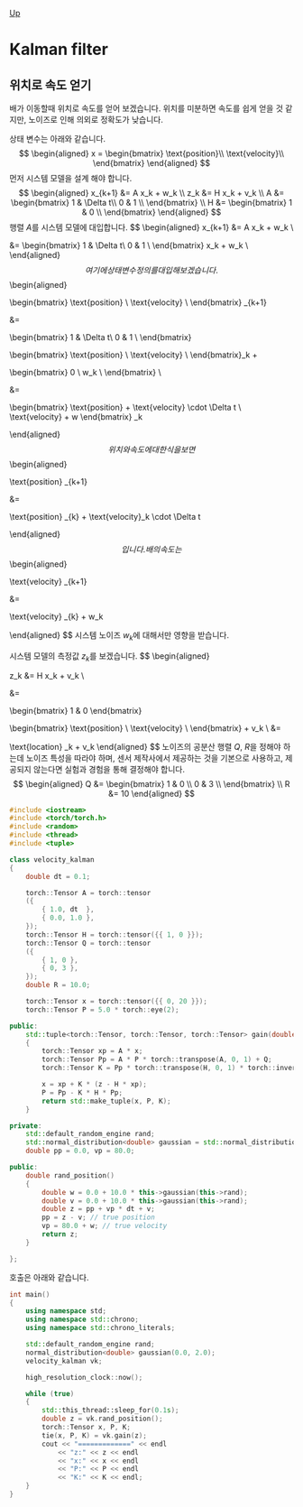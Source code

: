 [Up](index.md)

# Kalman filter

## 위치로 속도 얻기

배가 이동할때 위치로 속도를 얻어 보겠습니다. 위치를 미분하면 속도를 쉽게 얻을 것 같지만, 노이즈로 인해 의외로 정확도가 낮습니다.

상태 변수는 아래와 같습니다.
$$
\begin{aligned}
x = \begin{bmatrix}
\text{position}\\
\text{velocity}\\
\end{bmatrix}
\end{aligned}
$$
먼저 시스템 모델을 설계 해야 합니다.
$$
\begin{aligned}
x_{k+1} &= A x_k + w_k \\
z_k &= H x_k + v_k \\
A &= \begin{bmatrix}
	1 & \Delta t\\
	0 & 1 \\
\end{bmatrix} \\
H &= \begin{bmatrix}
	1 & 0 \\
\end{bmatrix}
\end{aligned}
$$
행렬 $A$를 시스템 모델에 대입합니다.
$$
\begin{aligned}
x_{k+1} &= A x_k + w_k \\

&= \begin{bmatrix}
	1 & \Delta t\\
	0 & 1 \\
\end{bmatrix} x_k + w_k \\
\end{aligned}
$$
여기에 상태변수 정의를 대입해 보겠습니다.
$$
\begin{aligned}

\begin{bmatrix}
	\text{position} \\
	\text{velocity} \\
\end{bmatrix} _{k+1} 

&=

\begin{bmatrix}
	1 & \Delta t\\
	0 & 1 \\
\end{bmatrix} 

\begin{bmatrix}
	\text{position} \\
	\text{velocity} \\
\end{bmatrix}_k + 

\begin{bmatrix}
	0 \\
	w_k \\
\end{bmatrix} \\

&= 

\begin{bmatrix}
	\text{position} + \text{velocity} \cdot \Delta t \\
	\text{velocity} + w
\end{bmatrix} _k

\end{aligned}
$$
위치와 속도에 대한 식을 보면
$$
\begin{aligned}

\text{position} _{k+1} 

&=

\text{position} _{k} 
+
\text{velocity}_k \cdot \Delta t

\end{aligned}
$$
입니다. 배의 속도는
$$
\begin{aligned}

\text{velocity} _{k+1} 

&=

\text{velocity} _{k} 
+
w_k

\end{aligned}
$$
시스템 노이즈 $w_k$에 대해서만 영향을 받습니다.

시스템 모델의 측정값 $z_k$를 보겠습니다.
$$
\begin{aligned}

z_k &= H x_k + v_k \\

&=

\begin{bmatrix}
	1 & 0
\end{bmatrix}

\begin{bmatrix}
	\text{position} \\
	\text{velocity} \\
\end{bmatrix} + v_k
\\
&=

\text{location} _k + v_k
\end{aligned}
$$
노이즈의 공분산 행렬 $Q$, $R$을 정해야 하는데 노이즈 특성을 따라야 하며, 센서 제작사에서 제공하는 것을 기본으로 사용하고, 제공되지 않는다면 실험과 경험을 통해 결정해야 합니다.
$$
\begin{aligned}
Q
&=
\begin{bmatrix}
	1 & 0 \\
	0 & 3 \\
\end{bmatrix}
\\
R
&=
10
\end{aligned}
$$


```c++
#include <iostream>
#include <torch/torch.h>
#include <random>
#include <thread>
#include <tuple>

class velocity_kalman
{
	double dt = 0.1;

	torch::Tensor A = torch::tensor
	({
		{ 1.0, dt  },
		{ 0.0, 1.0 },
	});
	torch::Tensor H = torch::tensor({{ 1, 0 }});
	torch::Tensor Q = torch::tensor
	({
		{ 1, 0 },
		{ 0, 3 },
	});
	double R = 10.0;

	torch::Tensor x = torch::tensor({{ 0, 20 }});
	torch::Tensor P = 5.0 * torch::eye(2);

public:
	std::tuple<torch::Tensor, torch::Tensor, torch::Tensor> gain(double z)
	{
		torch::Tensor xp = A * x;
		torch::Tensor Pp = A * P * torch::transpose(A, 0, 1) + Q;
		torch::Tensor K = Pp * torch::transpose(H, 0, 1) * torch::inverse((H * Pp * torch::transpose(H, 0, 1) + R));

		x = xp + K * (z - H * xp);
		P = Pp - K * H * Pp;
		return std::make_tuple(x, P, K);
	}

private:
	std::default_random_engine rand;
	std::normal_distribution<double> gaussian = std::normal_distribution<double>(0.0, 2.0);
	double pp = 0.0, vp = 80.0;

public:
	double rand_position()
	{
		double w = 0.0 + 10.0 * this->gaussian(this->rand);
		double v = 0.0 + 10.0 * this->gaussian(this->rand);
		double z = pp + vp * dt + v;
		pp = z - v; // true position
		vp = 80.0 + w; // true velocity
		return z;
	}

};
```

호출은 아래와 같습니다.

```c++
int main()
{
	using namespace std;
	using namespace std::chrono;
	using namespace std::chrono_literals;

	std::default_random_engine rand;
	normal_distribution<double> gaussian(0.0, 2.0);
	velocity_kalman vk;

	high_resolution_clock::now();

	while (true)
	{
		std::this_thread::sleep_for(0.1s);
		double z = vk.rand_position();
		torch::Tensor x, P, K;
		tie(x, P, K) = vk.gain(z);	
		cout << "=============" << endl
			<< "z:" << z << endl
			<< "x:" << x << endl
			<< "P:" << P << endl
			<< "K:" << K << endl;
	}
}
```





